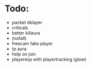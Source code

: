 # Todo:
- packet delayer
- criticals
- better killaura
- (nofall)
- freecam fake player
- tp aura
- help on join
- playeresp with playertracking (glow)
